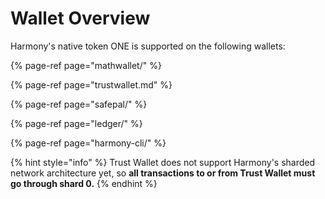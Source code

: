 # Wallet Overview

Harmony's native token ONE is supported on the following wallets:

{% page-ref page="mathwallet/" %}

{% page-ref page="trustwallet.md" %}

{% page-ref page="safepal/" %}

{% page-ref page="ledger/" %}

{% page-ref page="harmony-cli/" %}

{% hint style="info" %}
Trust Wallet does not support Harmony's sharded network architecture yet, so **all transactions to or from Trust Wallet must go through shard 0.**
{% endhint %}

